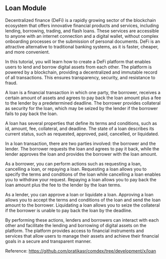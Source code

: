 ## Loan Module

Decentralized finance (DeFi) is a rapidly growing sector of the blockchain ecosystem that offers innovative financial products and services, including lending, borrowing, trading, and flash loans. These services are accessible to anyone with an internet connection and a digital wallet, without complex onboarding processes or the submission of personal documents. DeFi is an attractive alternative to traditional banking systems, as it is faster, cheaper, and more convenient.

In this tutorial, you will learn how to create a DeFi platform that enables users to lend and borrow digital assets from each other. The platform is powered by a blockchain, providing a decentralized and immutable record of all transactions. This ensures transparency, security, and resistance to fraud.

A loan is a financial transaction in which one party, the borrower, receives a certain amount of assets and agrees to pay back the loan amount plus a fee to the lender by a predetermined deadline. The borrower provides collateral as security for the loan, which may be seized by the lender if the borrower fails to pay back the loan.

A loan has several properties that define its terms and conditions, such as id, amount, fee, collateral, and deadline. The state of a loan describes its current status, such as requested, approved, paid, cancelled, or liquidated.

In a loan transaction, there are two parties involved: the borrower and the lender. The borrower requests the loan and agrees to pay it back, while the lender approves the loan and provides the borrower with the loan amount.

As a borrower, you can perform actions such as requesting a loan, cancelling a loan, or repaying a loan. Requesting a loan allows you to specify the terms and conditions of the loan while cancelling a loan enables you to withdraw your request. Repaying a loan allows you to pay back the loan amount plus the fee to the lender by the loan terms.

As a lender, you can approve a loan or liquidate a loan. Approving a loan allows you to accept the terms and conditions of the loan and send the loan amount to the borrower. Liquidating a loan allows you to seize the collateral if the borrower is unable to pay back the loan by the deadline.

By performing these actions, lenders and borrowers can interact with each other and facilitate the lending and borrowing of digital assets on the platform. The platform provides access to financial instruments and services that allow users to manage their assets and achieve their financial goals in a secure and transparent manner.

Reference: https://github.com/pratikasr/comdex/tree/development/x/loan